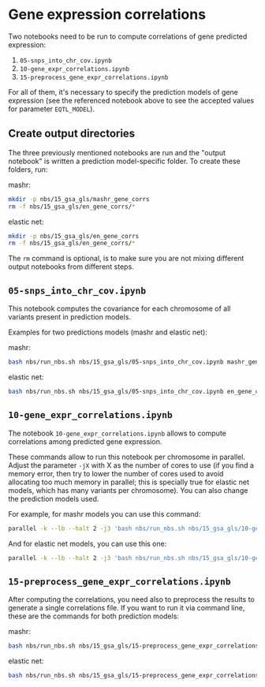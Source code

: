 # Gene expression correlations

Two notebooks need to be run to compute correlations of gene predicted expression:
1. `05-snps_into_chr_cov.ipynb`
1. `10-gene_expr_correlations.ipynb`
1. `15-preprocess_gene_expr_correlations.ipynb`

For all of them, it's necessary to specify the prediction models of gene expression (see the referenced notebook above to see the accepted values for parameter `EQTL_MODEL`).

## Create output directories
The three previously mentioned notebooks are run and the "output notebook" is written a prediction model-specific folder.
To create these folders, run:

mashr:
```bash
mkdir -p nbs/15_gsa_gls/mashr_gene_corrs
rm -f nbs/15_gsa_gls/en_gene_corrs/*
```


elastic net:
```bash
mkdir -p nbs/15_gsa_gls/en_gene_corrs
rm -f nbs/15_gsa_gls/en_gene_corrs/*
```

The `rm` command is optional, is to make sure you are not mixing different output notebooks from different steps.

## `05-snps_into_chr_cov.ipynb`

This notebook computes the covariance for each chromosome of all variants present in prediction models.

Examples for two predictions models (mashr and elastic net):

mashr:

```bash
bash nbs/run_nbs.sh nbs/15_gsa_gls/05-snps_into_chr_cov.ipynb mashr_gene_corrs/05-snps_into_chr_cov.ipynb -p EQTL_MODEL MASHR
```


elastic net:

```bash
bash nbs/run_nbs.sh nbs/15_gsa_gls/05-snps_into_chr_cov.ipynb en_gene_corrs/05-snps_into_chr_cov.ipynb -p EQTL_MODEL ELASTIC_NET
```

## `10-gene_expr_correlations.ipynb`

The notebook `10-gene_expr_correlations.ipynb` allows to compute correlations among predicted gene expression.

These commands allow to run this notebook per chromosome in parallel.
Adjust the parameter `-jX` with X as the number of cores to use (if you find a memory error, then try to lower the number of cores used to avoid allocating too much memory in parallel; this is specially true for elastic net models, which has many variants per chromosome).
You can also change the prediction models used.

For example, for mashr models you can use this command:

```bash
parallel -k --lb --halt 2 -j3 'bash nbs/run_nbs.sh nbs/15_gsa_gls/10-gene_expr_correlations.ipynb mashr_gene_corrs/10-gene_expr_correlations-chr{}.run.ipynb -p chromosome {} -p EQTL_MODEL MASHR' ::: {1..22}
```


And for elastic net models, you can use this one:

```bash
parallel -k --lb --halt 2 -j3 'bash nbs/run_nbs.sh nbs/15_gsa_gls/10-gene_expr_correlations.ipynb en_gene_corrs/10-gene_expr_correlations-chr{}.run.ipynb -p chromosome {} -p EQTL_MODEL ELASTIC_NET' ::: {1..22}
```

## `15-preprocess_gene_expr_correlations.ipynb`

After computing the correlations, you need also to preprocess the results to generate a single correlations file.
If you want to run it via command line, these are the commands for both prediction models:

mashr:

```bash
bash nbs/run_nbs.sh nbs/15_gsa_gls/15-preprocess_gene_expr_correlations.ipynb mashr_gene_corrs/15-preprocess_gene_expr_correlations.ipynb -p EQTL_MODEL MASHR
```


elastic net:

```bash
bash nbs/run_nbs.sh nbs/15_gsa_gls/15-preprocess_gene_expr_correlations.ipynb en_gene_corrs/15-preprocess_gene_expr_correlations.ipynb -p EQTL_MODEL ELASTIC_NET
```
